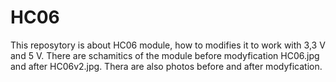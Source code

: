 # HC06
This reposytory is about HC06 module, how to modifies it to work with 3,3 V and 5 V.
There are schamitics of the module before modyfication HC06.jpg and after HC06v2.jpg.
Thera are also photos before and after modyfication.
